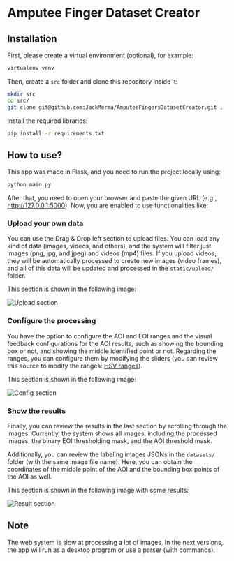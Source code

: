 # Amputee Finger Dataset Creator

## Installation

First, please create a virtual environment (optional), for example:

``` bash
virtualenv venv
```

Then, create a `src` folder and clone this repository inside it:

``` bash
mkdir src
cd src/
git clone git@github.com:JackMerma/AmputeeFingersDatasetCreator.git .
```

Install the required libraries:

``` bash
pip install -r requirements.txt
```

## How to use?

This app was made in Flask, and you need to run the project locally using:

``` bash
python main.py
```

After that, you need to open your browser and paste the given URL (e.g., http://127.0.0.1:5000). Now, you are enabled to use functionalities like:

### Upload your own data

You can use the Drag & Drop left section to upload files. You can load any kind of data (images, videos, and others), and the system will filter just images (png, jpg, and jpeg) and videos (mp4) files. If you upload videos, they will be automatically processed to create new images (video frames), and all of this data will be updated and processed in the `static/upload/` folder.

This section is shown in the following image:

![Upload section](#)

### Configure the processing

You have the option to configure the AOI and EOI ranges and the visual feedback configurations for the AOI results, such as showing the bounding box or not, and showing the middle identified point or not. Regarding the ranges, you can configure them by modifying the sliders (you can review this source to modify the ranges: [HSV ranges](https://stackoverflow.com/questions/47483951/how-can-i-define-a-threshold-value-to-detect-only-green-colour-objects-in-an-ima)).

This section is shown in the following image:

![Config section](#)

### Show the results

Finally, you can review the results in the last section by scrolling through the images. Currently, the system shows all images, including the processed images, the binary EOI thresholding mask, and the AOI threshold mask.

Additionally, you can review the labeling images JSONs in the `datasets/` folder (with the same image file name). Here, you can obtain the coordinates of the middle point of the AOI and the bounding box points of the AOI as well.

This section is shown in the following image with some results:

![Result section](#)

## Note

The web system is slow at processing a lot of images. In the next versions, the app will run as a desktop program or use a parser (with commands).
